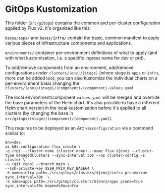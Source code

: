 # GitOps Kustomization

This folder (`src/gitops`) contains the common and per-cluster configuration applied by Flux v2. It's organized like this:

`bases/apps/` and `bases/infra/` contain the basic, common manifest to apply various pieces of infrastructure components and applications.

`environments/` container per-environment definitions of what to apply (and with what kustomization, i.e. a specific ingress name for dev or prd). 

To add/remove components from an environment, add/remove configurations under `clusters/(env)/(stage)` (where stage is `apps` or `infra`, more can be added too); you can also kustomize the individual charts on a per-environment basis changing the `clusters/(env)/(stage)/(component)/(component)-values.yaml`

The local environment/component `values.yaml` will be merged and override the base parameters of the Helm chart. It's also possible to have a different Helm chart version in the local kustomization before it's applied to all clusters (by changing the base in `src/gitops/(stage)/(component)/(component).yaml`).

This requires to be deployed as an Arc  `k8sconfiguration` via a command similar to:

```
env=dev
az k8s-configuration flux create \
-g (rg) --cluster-name (cluster_name) --name flux-${env} --cluster-type managedClusters --sync-interval 30s --ns cluster-config -s cluster \
-u (git repo) --branch main \
--ssh-private-key $SSH_PRIV_KEY_BASE64 \
-k name=infra path=./src/gitops/clusters/${env}/infra prune=true sync_interval=30s  \
-k name=apps path=./src/gitops/clusters/${env}/apps prune=true sync_interval=30s dependsOn=infra
```